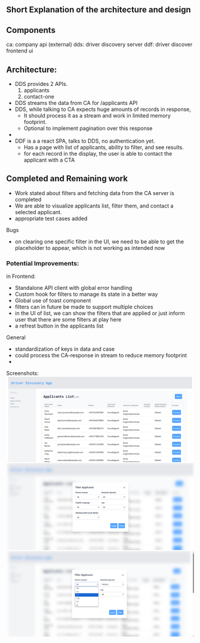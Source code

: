 ## Short Explanation of the architecture and design

## Components
ca: company api (external)
dds: driver discovery server
ddf: driver discover frontend ui

## Architecture:

- DDS provides 2 APIs.
    1. applicants
    2. contact-one
- DDS streams the data from CA for /applicants API
- DDS, while talking to CA expects huge amounts of records in response, 
    - It should process it as a stream and work in limited memory footprint.
    - Optional to implement pagination over this response
- 
- DDF is a a react SPA, talks to DDS, no authentication yet.
    - Has a page with list of applicants, ability to filter, and see results.
    - for each record in the display, the user is able to contact the applicant with a CTA

## Completed and Remaining work

- Work stated about filters and fetching data from the CA server is completed
- We are able to visualize applicants list, filter them, and contact a selected applicant.
- appropriate test cases added

 Bugs
- on clearing one specific filter in the UI, we need to be able to get the placeholder to appear, which is not working as intended now

### Potential Improvements:

in Frontend:

- Standalone API client with global error handling
- Custom hook for filters to manage its state in a better way
- Global use of toast component
- filters can in future be made to support multiple choices
- in the UI of list, we can show the filters that are applied or just inform user that there are some filters at play here
- a refrest button in the applicants list


General
- standardization of keys in data and case
- could process the CA-response in stream to reduce memory footprint
-


Screenshots:
![applicants list](./work/ss1.PNG) 
![applicants filters](./work/ss2.PNG)
![filters one dropdown](./work/ss3.PNG) 